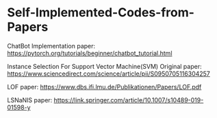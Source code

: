 # Self-Implemented-Codes-from-Papers
ChatBot Implementation paper: https://pytorch.org/tutorials/beginner/chatbot_tutorial.html                                        

Instance Selection For Support Vector Machine(SVM) Original paper: https://www.sciencedirect.com/science/article/pii/S0950705116304257

LOF paper: https://www.dbs.ifi.lmu.de/Publikationen/Papers/LOF.pdf                                                                                                           

LSNaNIS paper: https://link.springer.com/article/10.1007/s10489-019-01598-y
